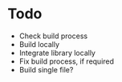 # Todo

- Check build process
- Build locally
- Integrate library locally
- Fix build process, if required
- Build single file?